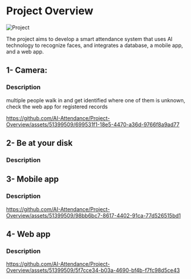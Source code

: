 # Project Overview

![Project](https://github.com/AI-Attendance/Project-Overview/assets/51399509/67640ad0-5abe-4e44-99b8-ca3c96e57303)

The project aims to develop a smart attendance system that uses AI technology to recognize faces, and integrates a database, a mobile app, and a web app.

## 1- Camera: 

### Description

multiple people walk in and get identified where one of them is unknown, check the web app for registered records

https://github.com/AI-Attendance/Project-Overview/assets/51399509/699531f1-18e5-4470-a36d-9766f8a9ad77

## 2- Be at your disk

### Description

## 3- Mobile app

### Description

https://github.com/AI-Attendance/Project-Overview/assets/51399509/98bb6bc7-8617-4402-91ca-77d526515bd1

## 4- Web app

### Description

https://github.com/AI-Attendance/Project-Overview/assets/51399509/5f7cce34-b03a-4690-bf4b-f7fc98d5ce43
